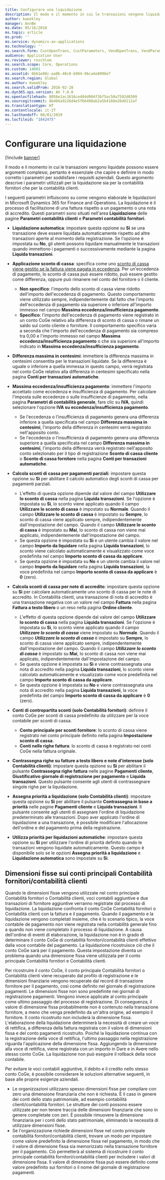 ```yaml
---
title: Configurare una liquidazione
description: Il modo e il momento in cui le transazioni vengono liquidate possono essere argomenti complessi, pertanto è essenziale che capire e definire in modo corretto i parametri per soddisfare i requisiti aziendali. Questo argomento descrive i parametri utilizzati per la liquidazione sia per la contabilità fornitori che per la contabilità clienti.
author: kweekley
manager: AnnBe
ms.date: 05/16/2018
ms.topic: article
ms.prod: ''
ms.service: dynamics-ax-applications
ms.technology: ''
ms.search.form: CustOpenTrans, CustParameters, VendOpenTrans, VendParameters
audience: Application User
ms.reviewer: roschlom
ms.search.scope: Core, Operations
ms.custom: 14601
ms.assetid: 6b61e08c-aa8b-40c0-b904-9bca4e8096e7
ms.search.region: Global
ms.author: kweekley
ms.search.validFrom: 2016-02-28
ms.dyn365.ops.version: AX 7.0.0
ms.openlocfilehash: 8056e1ac1616ce494d984f3bf5ac50a7592d0309
ms.sourcegitcommit: 8b4b6a9226d4e5f66498ab2a5b4160e26dd112af
ms.translationtype: HT
ms.contentlocale: it-IT
ms.lasthandoff: 08/01/2019
ms.locfileid: "1842475"
---
```

# <a name="configure-settlement"></a>Configurare una liquidazione

[!include [banner](../includes/banner.md)]

Il modo e il momento in cui le transazioni vengono liquidate possono essere argomenti complessi, pertanto è essenziale che capire e definire in modo corretto i parametri per soddisfare i requisiti aziendali. Questo argomento descrive i parametri utilizzati per la liquidazione sia per la contabilità fornitori che per la contabilità clienti. 

I seguenti parametri influiscono su come vengono elaborate le liquidazioni in Microsoft Dynamics 365 for Finance and Operations. La liquidazione è il processo di facilitazione di una fattura rispetto a un pagamento o una nota di accredito. Questi parametri sono situati nell'area **Liquidazione** delle pagine **Parametri contabilità clienti** e **Parametri contabilità fornitori**.

- **Liquidazione automatica**: impostare questa opzione su **Sì** se una transazione deve essere liquidata automaticamente rispetto ad altre transazioni aperte al momento della registrazione. Se l'opzione è impostata su **No**, gli utenti possono liquidare manualmente le transazioni quando immettono i pagamenti o successivamente mediante la pagina **Liquida transazioni**.
- **Applicazione sconto di cassa**: specifica come uno [sconto di cassa viene gestito se la fattura viene pagata in eccedenza](cash-discount-handling-overpayments.md). Per un'eccedenza di pagamento, lo sconto di cassa può essere ridotto, può essere gestito come differenza, oppure può rimanere nel conto del fornitore o il cliente.
  -   **Non specifico**: l'importo dello sconto di cassa viene ridotto dell'importo dell'eccedenza di pagamento. Questo comportamento viene utilizzato sempre, indipendentemente dal fatto che l'importo dell'eccedenza di pagamento sia superiore o inferiore all'importo immesso nel campo **Massima eccedenza/insufficienza pagamento**.
  -   **Specifico**: l'importo dell'eccedenza di pagamento viene registrato in un conto CoGe relativo alla differenza di sconto di cassa o rimane un saldo sul conto cliente o fornitore. Il comportamento specifico varia a seconda che l'importo dell'eccedenza di pagamento sia compreso tra 0,00 e l'importo immesso nel campo **Massima eccedenza/insufficienza pagamento** o che sia superiore all'importo indicato in **Massima eccedenza/insufficienza pagamento**.
- **Differenza massima in centesimi**: immettere la differenza massima in centesimi consentita per le transazioni liquidate. Se la differenza è uguale o inferiore a quella immessa in questo campo, verrà registrata nel conto CoGe relativo alla differenza in centesimi specificato nella pagina **Conti per transazioni automatiche**.
- **Massima eccedenza/insufficienza pagamento**: immettere l'importo accettato come eccedenza e insufficienza di pagamento. Per calcolare l'imposta sulle eccedenze o sulle insufficienze di pagamento, nella pagina **Parametri di contabilità generale**, fare clic su **IVA**, quindi selezionare l'opzione **IVA su eccedenza/insufficienza pagamento**.
  -   Se l'eccedenza o l'insufficienza di pagamento genera una differenza inferiore a quella specificata nel campo **Differenza massima in centesimi**, l'importo della differenza in centesimi verrà registrato nell'apposito conto.
  -   Se l'eccedenza o l'insufficienza di pagamento genera una differenza superiore a quella specificata nel campo **Differenza massima in centesimi**, l'importo della differenza verrà registrato nell'apposito conto selezionato per il tipo di registrazione **Sconto di cassa cliente** o **Sconto di cassa fornitore** nella pagina **Conti per transazioni automatiche**.
- **Calcola sconti di cassa per pagamenti parziali**: impostare questa opzione su **Sì** per abilitare il calcolo automatico degli sconti di cassa per pagamenti parziali.
  -   L'effetto di questa opzione dipende dal valore del campo **Utilizzare lo sconto di cassa** nella pagina **Liquida transazioni**. Se l'opzione è impostata su **Sì**, lo sconto viene applicato quando il campo **Utilizzare lo sconto di cassa** è impostato su **Normale**. Quando il campo **Utilizzare lo sconto di cassa** è impostato su **Sempre**, lo sconto di cassa viene applicato sempre, indipendentemente dall'impostazione del campo. Quando il campo **Utilizzare lo sconto di cassa** è impostato su **Mai**, lo sconto di cassa non viene mai applicato, indipendentemente dall'impostazione del campo.
  -   Se questa opzione è impostata su **Sì** e un utente cambia il valore nel campo **Importo da liquidare** nella pagina **Liquida transazioni**, lo sconto viene calcolato automaticamente e visualizzato come voce predefinita nel campo **Importo sconto di cassa da applicare**.
  -   Se questa opzione è impostata su **No** e un utente cambia il valore nel campo **Importo da liquidare** nella pagina **Liquida transazioni**, la voce predefinita nel campo **Importo sconto di cassa da applicare** è **0** (zero).
- **Calcola sconti di cassa per note di accredito**: impostare questa opzione su **Sì** per calcolare automaticamente uno sconto di cassa per le note di accredito. In Contabilità clienti, una transazione di nota di accredito è una transazione negativa con un valore nel campo **Fattura** nella pagina **Fattura a testo libero** o un reso nella pagina **Ordine cliente**.
  - L'effetto di questa opzione dipende dal valore del campo <strong>Utilizzare lo sconto di cassa</strong> nella pagina <strong>Liquida transazioni</strong>. Se l'opzione è impostata su <strong>Sì</strong>, lo sconto viene applicato quando il campo *<strong><em>Utilizzare lo sconto di cassa</em></strong>* viene impostato su <strong>Normale</strong>. Quando il campo *<strong><em>Utilizzare lo sconto di cassa</em></strong>* è impostato su <strong>Sempre</strong>, lo sconto di cassa viene applicato sempre, indipendentemente dall'impostazione del campo. Quando il campo *<strong><em>Utilizzare lo sconto di cassa</em></strong>* è impostato su <strong>Mai</strong>, lo sconto di cassa non viene mai applicato, indipendentemente dall'impostazione del campo.
  - Se questa opzione è impostata su **Sì** e viene contrassegnata una nota di accredito nella pagina **Liquida transazioni**, lo sconto viene calcolato automaticamente e visualizzato come voce predefinita nel campo **Importo sconto di cassa da applicare**.
  - Se questa opzione è impostata su **No** e viene contrassegnata una nota di accredito nella pagina **Liquida transazioni**, la voce predefinita del campo **Importo sconto di cassa da applicare** è **0** (zero).

- **Conti di contropartita sconti (solo Contabilità fornitori)**: definire il conto CoGe per sconti di cassa predefinito da utilizzare per la voce contabile per sconti di cassa.
  -   **Conto principale per sconti fornitore**: lo sconto di cassa viene registrato nel conto principale definito nella pagina **Impostazione sconto di cassa**.
  -   **Conti nelle righe fattura**: lo sconto di cassa è registrato nei conti CoGe nella fattura originale.
- **Contrassegna righe su fatture a testo libero e note d'interesse (solo Contabilità clienti)**: impostare questa opzione su **Sì** per abilitare il pulsante **Contrassegna righe fattura** nelle pagine **Pagamenti cliente**, **Giustificativo giornale di registrazione per pagamento** e **Liquida transazioni**. Questo pulsante consente agli utenti di contrassegnare singole righe per la liquidazione.
- **Assegna priorità a liquidazione (solo Contabilità clienti)**: impostare questa opzione su **Sì** per abilitare il pulsante **Contrassegna in base a priorità** nelle pagine **Pagamenti cliente** e **Liquida transazioni**. Il pulsante consente agli utenti di assegnare l'ordine di liquidazione predeterminato alle transazioni.  Dopo aver applicato l'ordine di liquidazione a una transazione, è possibile modificare l'allocazione dell'ordine e del pagamento prima della registrazione.
- **Utilizza priorità per liquidazioni automatiche**: impostare questa opzione su **Sì** per utilizzare l'ordine di priorità definito quando le transazioni vengono liquidate automaticamente. Questo campo è disponibile solo se le opzioni **Assegna priorità a liquidazione** e **Liquidazione automatica**  sono impostate su **Sì**.

## <a name="fixed-dimensions-on-accounts-receivableaccounts-payable-main-accounts"></a>Dimensioni fisse sui conti principali Contabilità fornitori/contabilità clienti

Quando le dimensioni fisse vengono utilizzate nel conto principale Contabilità fornitori o Contabilità clienti, voci contabili aggiuntive e due transazioni di fornitore aggiuntive verranno registrate dal processo di liquidazione. La liquidazione confronta il conto CoGe Contabilità fornitori o Contabilità clienti con la fattura e il pagamento.  Quando il pagamento e la liquidazione vengono completati insieme, che è lo scenario tipico, la voce contabile de pagamento non viene registrata nella contabilità generale fino a quando non viene completato il processo di liquidazione. A causa dell'ordine di eventi di elaborazione, la liquidazione non è in grado di determinare il conto CoGe di contabilità fornitori/contabilità clienti effettivo dalla voce contabile del pagamento. La liquidazione ricostruisce ciò che il conto CoGe sarà per il pagamento. Questa impostazione diventa un problema quando una dimensione fissa viene utilizzata per il conto principale Contabilità fornitori e Contabilità clienti.

Per ricostruire il conto CoGe, il conto principale Contabilità fornitori o Contabilità clienti viene recuperato dal profilo di registrazione e le dimensioni finanziarie vengono recuperate dal record di transazione fornitore per il pagamento, così come definito nel giornale di registrazione pagamenti. Le dimensioni fisse non sono predefinite nei giornali di registrazione pagamenti. Vengono invece applicate al conto principale come ultimo passaggio del processo di registrazione. Di conseguenza, il valore di dimensione fissa probabilmente non è contenuto nella transazione fornitore, a meno che venga predefinito da un'altra origine, ad esempio il fornitore. Il conto ricostruito non includerà la dimensione fissa. L'elaborazione della liquidazione determinerà la necessità di creare un voce di rettifica, a differenza della fattura registrata con il valore di dimensioni fissa e del conto pagamenti ricostruito.  Poiché la liquidazione continua con la registrazione della voce di rettifica, l'ultimo passaggio nella registrazione riguarda l'applicazione della dimensione fissa. Aggiungendo la dimensione alla voce di rettifica, viene registrata con un importo in Dare e in Avere nello stesso conto CoGe. La liquidazione non può eseguire il rollback della voce contabile.

Per evitare le voci contabili aggiuntive, il debito e il credito nello stesso conto CoGe, è possibile considerare le soluzioni alternative seguenti, in base alle proprie esigenze aziendali. 

-   Le organizzazioni utilizzano spesso dimensioni fisse per compilare con zero una dimensione finanziaria che non è richiesta. È il caso in genere dei conti dello stato patrimoniale, ad esempio contabilità clienti/contabilità fornitori. Le strutture dei conti possono essere utilizzate per non tenere traccia delle dimensioni finanziarie che sono in genere completate con zeri.  È possibile rimuovere la dimensione finanziaria per i conti dello stato patrimoniale, eliminando la necessità di utilizzare dimensioni fisse.
-   Se l'organizzazione richiede dimensioni fisse nel conto principale contabilità fornitori/contabilità clienti, trovare un modo per impostare come valore predefinito la dimensione fissa nel pagamento, in modo che il valore di dimensione fissa sia memorizzato nella transazione fornitore per il pagamento. Ciò permetterà al sistema di ricostruire il conto principale contabilità fornitori/contabilità clienti per includere i valori di dimensione fissa. Il valore di dimensione fissa può essere definito come valore predefinito sui fornitori o il nome del giornale di registrazione pagamenti.
